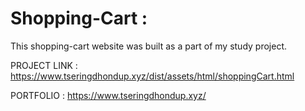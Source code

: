 # Shopping-Cart :
This shopping-cart website was built as a part of my study project. 

PROJECT LINK : https://www.tseringdhondup.xyz/dist/assets/html/shoppingCart.html

PORTFOLIO : https://www.tseringdhondup.xyz/


